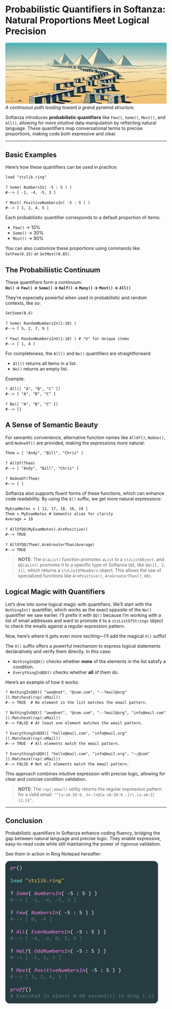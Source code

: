 # Probabilistic Quantifiers in Softanza: Natural Proportions Meet Logical Precision
![Probabilistic Quantifiers in Softanza](../images/stz-probabilistic-quantifiers.png)
*A continuous path leading toward a grand pyramid structure.*

Softanza introduces **probabilistic quantifiers** like `Few()`, `Some()`, `Most()`, and `All()`, allowing for more intuitive data manipulation by reflecting natural language. These quantifiers map conversational terms to precise proportions, making code both expressive and clear.

---

## Basic Examples

Here’s how these quantifiers can be used in practice:

```ring
load "stzlib.ring"

? Some( NumbersIn( -5 : 5 ) )
#--> [ -1, -4, -5, 3 ]

? Most( PositiveNumbersIn( -5 : 5 ) )
#--> [ 1, 2, 4, 5 ]
```

Each probabilistic quantifier corresponds to a default proportion of items:
- `Few()` → 10%
- `Some()` → 30%
- `Most()` → 90%

You can also customize these proportions using commands like `SetFew(0.15)` or `SetMost(0.85)`.

## The Probabiliistic Continuum

These quantifiers form a continuum:  
**`No()` → `Few()` → `Some()` → `Half()` → `Many()` → `Most()` → `All()`**

They’re especially powerful when used in probabilistic and random contexts, like so:

```ring
SetSome(0.4)

? Some( RandomNumbersIn(1:10) )
#--> [ 5, 2, 7, 9 ]

? Few( RandomNumbersInU(1:10) ) # "U" for Unique items
#--> [ 1, 4 ]
```

For completeness, the `All()` and `No()` quantifiers are straightforward:
- `All()` returns all items in a list.
- `No()` returns an empty list.

Example:

```ring
? All([ "A", "B", "C" ])
#--> [ "A", "B", "C" ]

? No([ "A", "B", "C" ])
#--> []
```
## A Sense of Semantic Beauty

For semantic convenience, alternative function names like `AllOf()`, `NoOne()`, and `NoOneOf()` are provided, making the expressions more natural:

```ring
Them = [ "Andy", "Bill", "Chris" ]

? AllOf(Them)
#--> [ "Andy", "Bill", "Chris" ]

? NoOneOf(Them)
#--> [ ]
```

Softanza also supports fluent forms of these functions, which can enhance code readability. By using the `Q()` suffix, we get more natural expressions:

```ring
MyExamNotes = [ 12, 17, 18, 16, 19 ]
Them = MyExamNotes # Semantic alias for clarity
Average = 10

? AllOfQQ(MyExamNotes).ArePositive()
#--> TRUE

? AllOfQQ(Them).AreGreaterThan(Average)
#--> TRUE
```

> **NOTE**: The `Q(aList)` function promotes `aList` to a `stzListObject`, and `QQ(aList)` promotes it to a specific type of Softanza list, like `QQ([1, 2, 3])`, which returns a `stzListOfNumbers` object. This allows the use of specialized functions like `ArePositive()`, `AreGreaterThan()`, etc.


## Logical Magic with Quantifiers

Let’s dive into some logical magic with quantifiers. We’ll start with the `NothingIn()` quantifier, which works as the exact opposite of the `No()` quantifier we saw earlier. I’ll prefix it with `QQ()` because I’m working with a list of email addresses and want to promote it to a `stzListOfStrings` object to check the emails against a regular expression pattern.

Now, here’s where it gets even more exciting—I’ll add the magical `X()` suffix!

The `X()` suffix offers a powerful mechanism to express logical statements declaratively and verify them directly. In this case:
- `NothingInQQX()` checks whether **none** of the elements in the list satisfy a condition.
- `EverythingInQQX()` checks whether **all** of them do.

Here’s an example of how it works:

```ring
? NothingInQQX([ "aee@net", "@com.com", "--?mail@org" ]).MatchesX(rxp(:eMail))
#--> TRUE  # No element in the list matches the email pattern.

? NothingInQQX([ "aee@net", "@com.com", "--?mail@org", "info@mail.com" ]).MatchesX(rxp(:eMail))
#--> FALSE # At least one element matches the email pattern.

? EverythingInQQX([ "hello@mail.com", "info@mail.org" ]).MatchesX(rxp(:eMail))
#--> TRUE  # All elements match the email pattern.

? EverythingInQQX([ "hello@mail.com", "info@mail.org", "~;@com" ]).MatchesX(rxp(:eMail))
#--> FALSE # Not all elements match the email pattern.
```

This approach combines intuitive expression with precise logic, allowing for clear and concise condition validation.

> **NOTE**: The `rxp(:email)` utility returns the regular expression pattern for a valid email: `"^[a-zA-Z0-9._%+-]+@[a-zA-Z0-9.-]+\.[a-zA-Z]{2,}$"`.

---

## Conclusion

Probabilistic quantifiers in Softanza enhance coding fluency, bridging the gap between natural language and precise logic. They enable expressive, easy-to-read code while still maintaining the power of rigorous validation. 

See them in action in Ring Notepad hereafter:

![Probabilistic Quantifiers in Softanza in Action](../images/stz-probabilistic-quantifiers-code.png)